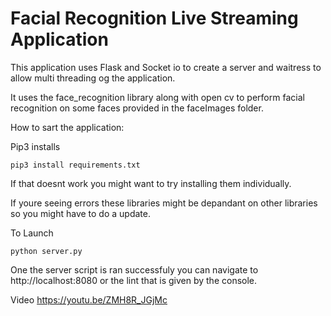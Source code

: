 # Facial Recognition Live Streaming Application


This application uses Flask and Socket io to create a server and waitress to allow multi threading og the application.

It uses the face_recognition library along with open cv to perform facial recognition on some faces provided in the faceImages folder.

How to sart the application:

Pip3 installs
 
```
pip3 install requirements.txt

```

If that doesnt work you might want to try installing them individually.

If youre seeing errors these libraries might be depandant on other libraries so you might have to do a update.

To Launch

```
python server.py

```
One the server script is ran successfuly you can navigate to http://localhost:8080 or the lint that is given by the console.

Video https://youtu.be/ZMH8R_JGjMc
<!-- ## This is the expected result

![example]() -->


